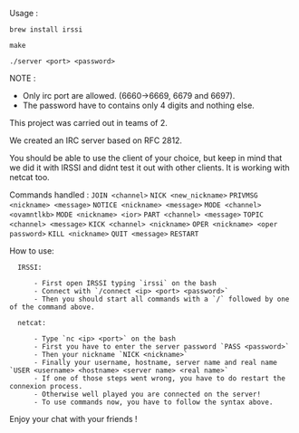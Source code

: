 Usage :

`brew install irssi`
    
`make`
    
`./server <port> <password>`

NOTE :
  - Only irc port are allowed. (6660->6669, 6679 and 6697).
  - The password have to contains only 4 digits and nothing else.

This project was carried out in teams of 2.

We created an IRC server based on RFC 2812.

You should be able to use the client of your choice, but keep in mind that we did it with IRSSI and didnt test it out with other clients.
It is working with netcat too.

Commands handled :
    `JOIN <channel>`
    `NICK <new_nickname>`
    `PRIVMSG <nickname> <message>`
    `NOTICE <nickname> <message>`
    `MODE <channel> <ovamntlkb>`
    `MODE <nickname> <ior>`
    `PART <channel> <message>`
    `TOPIC <channel> <message>`
    `KICK <channel> <nickname>`
    `OPER <nickname> <oper password>`
    `KILL <nickname>`
    `QUIT <message>`
    `RESTART`
    
How to use:

      IRSSI:
        
          - First open IRSSI typing `irssi` on the bash
          - Connect with `/connect <ip> <port> <password>`
          - Then you should start all commands with a `/` followed by one of the command above.
          
      netcat:
      
          - Type `nc <ip> <port>` on the bash
          - First you have to enter the server password `PASS <password>`
          - Then your nickname `NICK <nickname>`
          - Finally your username, hostname, server name and real name `USER <username> <hostname> <server name> <real name>`
          - If one of those steps went wrong, you have to do restart the connexion process.
          - Otherwise well played you are connected on the server!
          - To use commands now, you have to follow the syntax above.


Enjoy your chat with your friends !
